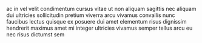 ac in vel velit condimentum cursus vitae ut non aliquam sagittis nec aliquam dui
ultricies sollicitudin pretium viverra arcu vivamus convallis nunc faucibus
lectus quisque ex posuere dui amet elementum risus dignissim hendrerit maximus
amet mi integer ultricies vivamus semper tellus arcu eu nec risus dictumst sem